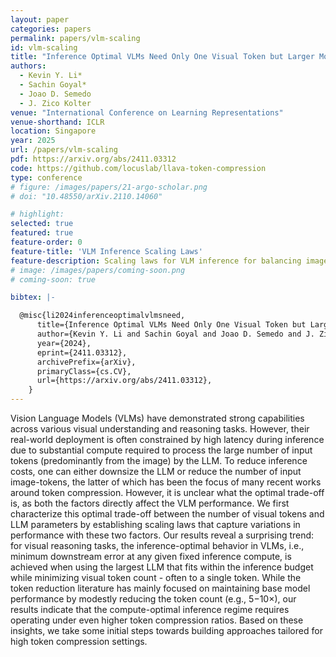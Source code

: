 ```yaml
---
layout: paper
categories: papers
permalink: papers/vlm-scaling
id: vlm-scaling
title: "Inference Optimal VLMs Need Only One Visual Token but Larger Models"
authors: 
  - Kevin Y. Li*
  - Sachin Goyal*
  - Joao D. Semedo
  - J. Zico Kolter
venue: "International Conference on Learning Representations"
venue-shorthand: ICLR
location: Singapore
year: 2025
url: /papers/vlm-scaling
pdf: https://arxiv.org/abs/2411.03312
code: https://github.com/locuslab/llava-token-compression
type: conference
# figure: /images/papers/21-argo-scholar.png
# doi: "10.48550/arXiv.2110.14060"

# highlight:
selected: true
featured: true
feature-order: 0
feature-title: 'VLM Inference Scaling Laws'
feature-description: Scaling laws for VLM inference for balancing image token count and LLM size.
# image: /images/papers/coming-soon.png
# coming-soon: true

bibtex: |-

  @misc{li2024inferenceoptimalvlmsneed,
      title={Inference Optimal VLMs Need Only One Visual Token but Larger Models}, 
      author={Kevin Y. Li and Sachin Goyal and Joao D. Semedo and J. Zico Kolter},
      year={2024},
      eprint={2411.03312},
      archivePrefix={arXiv},
      primaryClass={cs.CV},
      url={https://arxiv.org/abs/2411.03312}, 
    }
---
```


Vision Language Models (VLMs) have demonstrated strong capabilities across various visual understanding and reasoning tasks. However, their real-world deployment is often constrained by high latency during inference due to substantial compute required to process the large number of input tokens (predominantly from the image) by the LLM. To reduce inference costs, one can either downsize the LLM or reduce the number of input image-tokens, the latter of which has been the focus of many recent works around token compression. However, it is unclear what the optimal trade-off is, as both the factors directly affect the VLM performance. We first characterize this optimal trade-off between the number of visual tokens and LLM parameters by establishing scaling laws that capture variations in performance with these two factors. Our results reveal a surprising trend: for visual reasoning tasks, the inference-optimal behavior in VLMs, i.e., minimum downstream error at any given fixed inference compute, is achieved when using the largest LLM that fits within the inference budget while minimizing visual token count - often to a single token. While the token reduction literature has mainly focused on maintaining base model performance by modestly reducing the token count (e.g., 5−10×), our results indicate that the compute-optimal inference regime requires operating under even higher token compression ratios. Based on these insights, we take some initial steps towards building approaches tailored for high token compression settings.